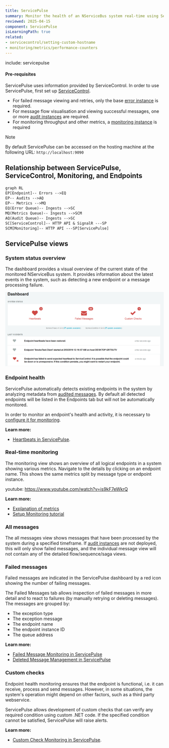 ```yaml
---
title: ServicePulse
summary: Monitor the health of an NServiceBus system real-time using ServicePulse
reviewed: 2025-04-15
component: ServicePulse
isLearningPath: true
related:
- servicecontrol/setting-custom-hostname
- monitoring/metrics/performance-counters
---
```


include: servicepulse

#### Pre-requisites

ServicePulse uses information provided by ServiceControl. In order to use ServicePulse, first set up [ServiceControl](/servicecontrol/).
  - For failed message viewing and retries, only the base [error instance](/servicecontrol/servicecontrol-instances/) is required.
  - For message flow visualisation and viewing successful messages, one or more [audit instances](/servicecontrol/audit-instances/) are required.
  - For monitoring throughput and other metrics, a [monitoring instance](/servicecontrol/monitoring-instances/) is required

> [!NOTE]
> By default ServicePulse can be accessed on the hosting machine at the following URL: `http://localhost:9090`

## Relationship between ServicePulse, ServiceControl, Monitoring, and Endpoints

```mermaid
graph RL
EP[Endpoint]-- Errors -->EQ
EP-- Audits -->AQ
EP-- Metrics -->MQ
EQ(Error Queue)-- Ingests -->SC
MQ(Metrics Queue)-- Ingests -->SCM
AQ(Audit Queue)-- Ingests -->SC
SC[ServiceControl]-- HTTP API & SignalR ---SP
SCM[Monitoring]-- HTTP API ---SP[ServicePulse]
```

## ServicePulse views

### System status overview

The dashboard provides a visual overview of the current state of the monitored NServiceBus system. It provides information about the latest events in the system, such as detecting a new endpoint or a message processing failure.

![Dashboard](images/dashboard-overview.png 'width=500')


### Endpoint health

ServicePulse automatically detects existing endpoints in the system by analyzing metadata from [audited messages](/nservicebus/operations/auditing.md). By default all detected endpoints will be listed in the Endpoints tab but will not be automatically monitored.

In order to monitor an endpoint's health and activity, it is necessary to [configure it for monitoring](/servicepulse/how-to-configure-endpoints-for-monitoring.md).

**Learn more:**

 * [Heartbeats in ServicePulse](/monitoring/heartbeats/in-servicepulse.md).


### Real-time monitoring

The monitoring view shows an overview of all logical endpoints in a system showing various metrics. Navigate to the details by clicking on an endpoint name. This shows the same metrics split by message type or endpoint instance.

youtube: https://www.youtube.com/watch?v=is9kF7eWkrQ

**Learn more:**

 * [Explanation of metrics](/monitoring/metrics/)
 * [Setup Monitoring tutorial](/tutorials/monitoring-setup/)


### All messages

The all messages view shows messages that have been processed by the system during a specified timeframe. If [audit instances](/servicecontrol/audit-instances/) are not deployed, this will only show failed messages, and the individual message view will not contain any of the detailed flow/sequence/saga views.


### Failed messages

Failed messages are indicated in the ServicePulse dashboard by a red icon showing the number of failing messages.

The Failed Messages tab allows inspection of failed messages in more detail and to react to failures (by manually retrying or deleting messages). The messages are grouped by:

* The exception type
* The exception message
* The endpoint name
* The endpoint instance ID
* The queue address

**Learn more:**

 * [Failed Message Monitoring in ServicePulse](/servicepulse/intro-failed-messages.md)
 * [Deleted Message Management in ServicePulse](/servicepulse/intro-archived-messages.md)


### Custom checks

Endpoint health monitoring ensures that the endpoint is functional, i.e. it can receive, process and send messages. However, in some situations, the system's operation might depend on other factors, such as a third party webservice.

ServicePulse allows development of custom checks that can verify any required condition using custom .NET code. If the specified condition cannot be satisfied, ServicePulse will raise alerts.

**Learn more:**

 * [Custom Check Monitoring in ServicePulse](/monitoring/custom-checks/in-servicepulse.md).
